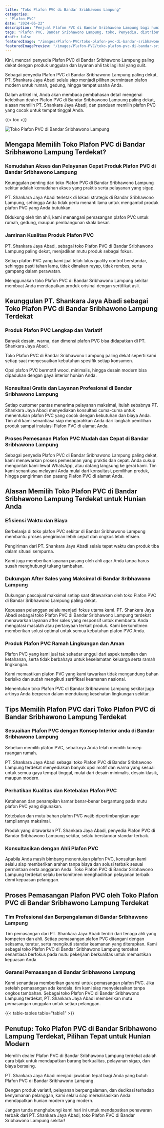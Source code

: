```yaml
---
title: "Toko Plafon PVC di Bandar Sribhawono Lampung"
categories:
- "Plafon-PVC"
date: "2024-05-22"
description: "Penjual Plafon PVC di Bandar Sribhawono Lampung bagi hunian, perkantoran, serta ritel. Plafon unggulan, variasi motif, warna elegan, dengan servis instalasi oleh tim ahli serta jaminan resmi!|Layanan penjualan Plafon PVC di Bandar Sribhawono Lampung untuk keperluan hunian, perkantoran, maupun ritel, dengan produk terbaik dan penempatan oleh tenaga ahli profesional dan garansi resmi.|Solusi Plafon PVC di Bandar Sribhawono Lampung yang andal bagi rumah, office, dan toko, dengan material terbaik dan pemasangan dikerjakan oleh tenaga ahli ahli dan garansi resmi.|Distribusi Plafon PVC di Bandar Sribhawono Lampung untuk tempat tinggal, office, dan ritel, beserta plafon berkualitas dan penempatan dikerjakan oleh teknisi profesional, dilengkapi dengan garansi resmi.}"
tags: "Plafon PVC, Bandar Sribhawono Lampung, toko, Penyedia, distributor"
draft: false
featuredImage: "/images/Plafon-PVC/toko-plafon-pvc-di-bandar-sribhawono-lampung.png"
featuredImagePreview: "/images/Plafon-PVC/toko-plafon-pvc-di-bandar-sribhawono-lampung.png"
---
```


Kini, mencari penyedia Plafon PVC di Bandar Sribhawono Lampung paling dekat dengan produk unggulan dan layanan ahli tak lagi hal yang sulit.

Sebagai penyedia Plafon PVC di Bandar Sribhawono Lampung paling dekat, PT. Shankara Jaya Abadi selalu siap menjadi pilihan permintaan plafon modern untuk rumah, gedung, hingga tempat usaha Anda.

Dalam artikel ini, Anda akan membaca pembahasan detail mengenai kelebihan dealer Plafon PVC di Bandar Sribhawono Lampung paling dekat, alasan memilih PT. Shankara Jaya Abadi, dan panduan memilih plafon PVC yang cocok untuk tempat tinggal Anda.

{{< toc >}}

![Toko Plafon PVC di Bandar Sribhawono Lampung](/images/Plafon-PVC/Toko-Plafon-PVC-di-Bandar-Sribhawono-Lampung.png)

## Mengapa Memilih Toko Plafon PVC di Bandar Sribhawono Lampung Terdekat?

### Kemudahan Akses dan Pelayanan Cepat Produk Plafon PVC di Bandar Sribhawono Lampung

Keunggulan penting dari toko Plafon PVC di Bandar Sribhawono Lampung sekitar adalah kemudahan akses yang praktis serta pelayanan yang sigap.

PT. Shankara Jaya Abadi terletak di lokasi strategis di Bandar Sribhawono Lampung, sehingga Anda tidak perlu menanti lama untuk mengambil produk plafon PVC yang Anda butuhkan.

Didukung oleh tim ahli, kami menangani pemasangan plafon PVC untuk rumah, gedung, maupun pembangunan skala besar.

### Jaminan Kualitas Produk Plafon PVC

PT. Shankara Jaya Abadi, sebagai toko Plafon PVC di Bandar Sribhawono Lampung paling dekat, menjadikan mutu produk sebagai fokus.

Setiap plafon PVC yang kami jual telah lulus quality control berstandar, sehingga pasti tahan lama, tidak dimakan rayap, tidak rembes, serta gampang dalam perawatan.

Menggunakan toko Plafon PVC di Bandar Sribhawono Lampung sekitar membuat Anda mendapatkan produk orisinal dengan sertifikat asli.

## Keunggulan PT. Shankara Jaya Abadi sebagai Toko Plafon PVC di Bandar Sribhawono Lampung Terdekat

### Produk Plafon PVC Lengkap dan Variatif

Banyak desain, warna, dan dimensi plafon PVC bisa didapatkan di PT. Shankara Jaya Abadi.

Toko Plafon PVC di Bandar Sribhawono Lampung paling dekat seperti kami setiap saat menyesuaikan kebutuhan spesifik setiap konsumen.

Opsi plafon PVC bermotif wood, minimalis, hingga desain modern bisa dipadukan dengan gaya interior hunian Anda.

### Konsultasi Gratis dan Layanan Profesional di Bandar Sribhawono Lampung

Setiap customer pantas menerima pelayanan maksimal, itulah sebabnya PT. Shankara Jaya Abadi menyediakan konsultasi cuma-cuma untuk menentukan plafon PVC yang cocok dengan kebutuhan dan biaya Anda. Tim ahli kami senantiasa siap mengarahkan Anda dari langkah pemilihan produk sampai instalasi Plafon PVC di alamat Anda.

### Proses Pemesanan Plafon PVC Mudah dan Cepat di Bandar Sribhawono Lampung

Sebagai penyedia Plafon PVC di Bandar Sribhawono Lampung paling dekat, kami menawarkan proses pemesanan yang praktis dan cepat. Anda cukup mengontak kami lewat WhatsApp, atau datang langsung ke gerai kami. Tim kami senantiasa melayani Anda mulai dari konsultasi, pemilihan produk, hingga pengiriman dan pasang Plafon PVC di alamat Anda.

## Alasan Memilih Toko Plafon PVC di Bandar Sribhawono Lampung Terdekat untuk Hunian Anda

### Efisiensi Waktu dan Biaya

Berbelanja di toko plafon PVC sekitar di Bandar Sribhawono Lampung membantu proses pengiriman lebih cepat dan ongkos lebih efisien.

Pengiriman dari PT. Shankara Jaya Abadi selalu tepat waktu dan produk tiba dalam situasi sempurna.

Kami juga memberikan layanan pasang oleh ahli agar Anda tanpa harus susah menghubungi tukang tambahan.

### Dukungan After Sales yang Maksimal di Bandar Sribhawono Lampung

Dukungan pascajual maksimal setiap saat ditawarkan oleh toko Plafon PVC di Bandar Sribhawono Lampung paling dekat.

Kepuasan pelanggan selalu menjadi fokus utama kami. PT. Shankara Jaya Abadi sebagai toko Plafon PVC di Bandar Sribhawono Lampung terdekat menawarkan layanan after sales yang responsif untuk membantu Anda mengatasi masalah atau pertanyaan terkait produk. Kami berkomitmen memberikan solusi optimal untuk semua kebutuhan plafon PVC Anda.

### Produk Plafon PVC Ramah Lingkungan dan Aman

Plafon PVC yang kami jual tak sekadar unggul dari aspek tampilan dan ketahanan, serta tidak berbahaya untuk keselamatan keluarga serta ramah lingkungan.

Kami memastikan plafon PVC yang kami tawarkan tidak mengandung bahan berisiko dan sudah mengikuti sertifikasi keamanan nasional.

Menentukan toko Plafon PVC di Bandar Sribhawono Lampung sekitar juga artinya Anda berperan dalam mendukung kesehatan lingkungan sekitar.

## Tips Memilih Plafon PVC dari Toko Plafon PVC di Bandar Sribhawono Lampung Terdekat

### Sesuaikan Plafon PVC dengan Konsep Interior anda di Bandar Sribhawono Lampung

Sebelum memilih plafon PVC, sebaiknya Anda telah memilih konsep ruangan rumah.

PT. Shankara Jaya Abadi sebagai toko Plafon PVC di Bandar Sribhawono Lampung terdekat menyediakan banyak opsi motif dan warna yang sesuai untuk semua gaya tempat tinggal, mulai dari desain minimalis, desain klasik, maupun modern.

### Perhatikan Kualitas dan Ketebalan Plafon PVC

Ketahanan dan penampilan kamar benar-benar bergantung pada mutu plafon PVC yang digunakan.

Ketebalan dan mutu bahan plafon PVC wajib dipertimbangkan agar tampilannya maksimal.

Produk yang ditawarkan PT. Shankara Jaya Abadi, penyedia Plafon PVC di Bandar Sribhawono Lampung sekitar, selalu berstandar standar terbaik.

### Konsultasikan dengan Ahli Plafon PVC

Apabila Anda masih bimbang menentukan plafon PVC, konsultan kami selalu siap memberikan arahan tanpa biaya dan solusi terbaik sesuai permintaan serta anggaran Anda. Toko Plafon PVC di Bandar Sribhawono Lampung terdekat selalu berkomitmen menghadirkan pelayanan terbaik demi kepuasan pelanggan.

## Proses Pemasangan Plafon PVC oleh Toko Plafon PVC di Bandar Sribhawono Lampung Terdekat

### Tim Profesional dan Berpengalaman di Bandar Sribhawono Lampung

Tim pemasangan dari PT. Shankara Jaya Abadi terdiri dari tenaga ahli yang kompeten dan ahli. Setiap pemasangan plafon PVC ditangani dengan seksama, teratur, serta mengikuti standar keamanan yang diterapkan. Kami sebagai toko Plafon PVC di Bandar Sribhawono Lampung terdekat senantiasa berfokus pada mutu pekerjaan berkualitas untuk memastikan kepuasan Anda.

### Garansi Pemasangan di Bandar Sribhawono Lampung

Kami senantiasa memberikan garansi untuk pemasangan plafon PVC. Jika setelah pemasangan ada kendala, tim kami siap menyelesaikan tanpa ongkos tambahan. Sebagai toko Plafon PVC di Bandar Sribhawono Lampung terdekat, PT. Shankara Jaya Abadi memberikan mutu pemasangan unggulan untuk setiap pelanggan.

{{< table-tables table="table1" >}}

## Penutup: Toko Plafon PVC di Bandar Sribhawono Lampung Terdekat, Pilihan Tepat untuk Hunian Modern

Memilih dealer Plafon PVC di Bandar Sribhawono Lampung terdekat adalah cara bijak untuk mendapatkan barang berkualitas, pelayanan sigap, dan biaya bersaing.

PT. Shankara Jaya Abadi menjadi jawaban tepat bagi Anda yang butuh Plafon PVC di Bandar Sribhawono Lampung.

Dengan produk variatif, pelayanan berpengalaman, dan dedikasi terhadap kenyamanan pelanggan, kami selalu siap merealisasikan Anda mendapatkan hunian modern yang modern.

Jangan tunda menghubungi kami hari ini untuk mendapatkan penawaran terbaik dari PT. Shankara Jaya Abadi, toko Plafon PVC di Bandar Sribhawono Lampung sekitar!
